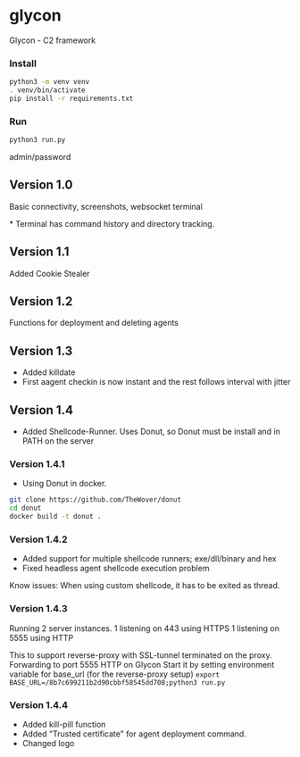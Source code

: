 # glycon
Glycon - C2 framework

### Install
```bash
python3 -m venv venv
. venv/bin/activate
pip install -r requirements.txt
```

### Run
```bash
python3 run.py
```

admin/password

## Version 1.0
<p>Basic connectivity, screenshots, websocket terminal</p>
* Terminal has command history and directory tracking. 


## Version 1.1
<p>Added Cookie Stealer</p>

## Version 1.2
<p>Functions for deployment and deleting agents</p>

## Version 1.3
* Added killdate
* First aagent checkin is now instant and the rest follows interval with jitter

## Version 1.4
* Added Shellcode-Runner. Uses Donut, so Donut must be install and in PATH on the server
### Version 1.4.1
* Using Donut in docker. 
```bash
git clone https://github.com/TheWover/donut
cd donut
docker build -t donut .
```

### Version 1.4.2
* Added support for multiple shellcode runners; exe/dll/binary and hex
* Fixed headless agent shellcode execution problem

Know issues: When using custom shellcode, it has to be exited as thread.

### Version 1.4.3
Running 2 server instances. 
1 listening on 443 using HTTPS
1 listening on 5555 using HTTP 

This to support reverse-proxy with SSL-tunnel terminated on the proxy. Forwarding to port 5555 HTTP on Glycon
Start it by setting environment variable for base_url (for the reverse-proxy setup)
```export BASE_URL=/8b7c699211b2d90cbbf58545dd708;python3 run.py```

### Version 1.4.4
* Added kill-pill function
* Added "Trusted certificate" for agent deployment command. 
* Changed logo

